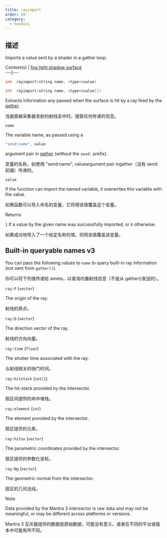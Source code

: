 ```yaml
---
title: rayimport
order: 59
category:
  - houdini
---
```

    
## 描述

Imports a value sent by a shader in a gather loop.

Context(s) | [fog](../contexts/fog.html)[ light](../contexts/light.html)[
shadow](../contexts/shadow.html)[ surface](../contexts/surface.html)  
---|---

```c
int  rayimport(string name, <type>&value)
```

```c
int  rayimport(string name, <type>&value[])
```

Extracts information any passed when the surface is hit by a ray fired by the
[gather](gather.html "Sends rays into the scene and returns information from
the shaders ofsurfaces hit by the rays.").

当曲面被采集器发射的射线击中时，提取任何传递的信息。

`name`

The variable name, as passed using a

```c
"send:name", value
```

argument pair in
[gather](gather.html "Sends rays into the scene and returns information from
the shaders ofsurfaces hit by the rays.") (without the `send:` prefix).

变量的名称，如使用 "send:name", valueargument pair ingather（没有 send:前缀）传递的。

`value`

If the function can import the named variable, it overwrites this variable
with the value.

如果函数可以导入命名的变量，它将用该值覆盖这个变量。

Returns

`1` if a value by the given name was successfully imported, or `0` otherwise.

如果成功地导入了一个给定名称的值，则用该值覆盖该变量。

## Built-in queryable names v3

You can pass the following values to `name` to query built-in ray information
(not sent from `gather()`).

你可以将下列值传递给 ameto，以查询内置射线信息（不是从 gather()发送的）。

`ray:P` (`vector`)

The origin of the ray.

射线的原点。

`ray:D` (`vector`)

The direction vector of the ray.

射线的方向向量。

`ray:time` (`float`)

The shutter time associated with the ray.

与射线相关的快门时间。

`ray:hitstack` (`int[]`)

The hit-stack provided by the intersector.

扇区间提供的命中堆栈。

`ray:element` (`int`)

The element provided by the intersector.

扇区提供的元素。

`ray:hituv` (`vector`)

The parametric coordinates provided by the intersector.

扇区提供的参数化坐标。

`ray:Ng` (`vector`)

The geometric normal from the intersector.

扇区的几何法线。

Note

Data provided by the Mantra 3 intersector is raw data and may not be
meaningful, or may be different across platforms or versions.

Mantra 3 互斥器提供的数据是原始数据，可能没有意义，或者在不同的平台或版本中可能有所不同。
